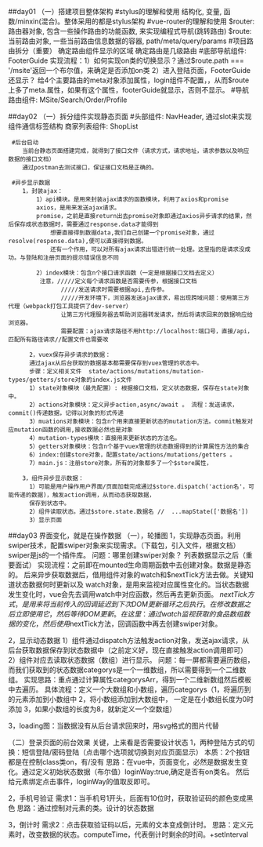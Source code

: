 ##day01
（一）搭建项目整体架构
    #stylus的理解和使用
        结构化, 变量, 函数/minxin(混合)。整体采用的都是stylus架构
    #vue-router的理解和使用
        $router: 路由器对象, 包含一些操作路由的功能函数, 来实现编程式导航(跳转路由)
        $route: 当前路由对象, 一些当前路由信息数据的容器, path/meta/query/params
    #项目路由拆分（重要）
        确定路由组件显示的区域
        确定路由是几级路由
    #底部导航组件: FooterGuide
        实现流程：1）如何实现on类的切换显示？通过$route.path === '/msite'返回一个布尔值，来确定是否添加on类
                  2）进入登陆页面，FooterGuide还显示？  给4个主要路由的meta对象添加属性，login组件不配置，，从而$route
                  上多了meta.属性，如果有这个属性，footerGuide就显示，否则不显示。
    #导航路由组件: MSite/Search/Order/Profile


##day02
（一）拆分组件实现静态页面
     #头部组件: NavHeader, 通过slot来实现组件通信标签结构
        商家列表组件: ShopList

     #后台启动
        当前台静态页面搭建完成，就得到了接口文件（请求方式，请求地址，请求参数以及响应数据的接口文档）
        通过postman去测试接口，保证接口文档是正确的。

     #异步显示数据
        1，封装ajax：
            1）api模块。是用来封装ajax请求的函数模块，利用了axios和promise
            axios，是用来发送ajax请求。
            promise，之前是直接return出去promise对象即通过axios异步请求的结果，然后保存成状态数据时，需要通过response.data才能得到
                想要直接得到数据data,我们自己创建一个promise对象，通过resolve(response.data),便可以直接得到数据。
                还有一个作用，可以对所有ajax请求出错进行统一处理。这里指的是请求没成功。与登陆和注册页面的提示错误信息不同

            2）index模块：包含n个接口请求函数（一定是根据接口文档去定义）
             注意，/////定义每个请求函数是否需要传参，根据接口文档
                   /////发送请求时需要根据api,去传参。
                   /////开发环境下，浏览器发送ajax请求，易出现跨域问题：使用第三方代理（webpack打包工具提供了dev-server）
                   让第三方代理服务器去帮助浏览器转发请求，然后将请求回来的数据响应给浏览器。
                   需要配置：ajax请求路径不用http://localhost:端口号，直接/api，匹配所有路径请求//配置文件也需要改

          2，vuex保存异步请求的数据：
          通过ajax从后台获取的数据基本都需要保存到vuex管理的状态中。
          步骤：定义相关文件  state/actions/mutations/mutation-types/getters/store对象的index.js文件
          1）state对象模块（最先配置）: 根据接口文档，定义状态数据，保存在state对象中。
          2）actions对象模块：定义异步action,async/await 。 流程：发送请求，commit()传递数据，记得以对象的形式传递
          3）muations对象模块：包含n个用来直接更新状态的mutation方法。commit触发对应mutation函数的调用,接收数据必然也是对象
          4）mutation-types模块：直接用来更新状态的方法名。
          5）getters对象模块：包含n个基于vuex管理的状态数据得到的计算属性方法的集合
          6）index:创建store对象，配置state/actions/mutations/getters 。
          7）main.js：注册store对象，所有的对象都多了一个$store属性，

        3，组件异步显示数据：
          1）可能是用户操作用户界面/页面加载完成通过$store.dispatch('action名'，可能传递的数据)，触发action调用，从而动态获取数据，
          保存到状态中。
          2）组件读取状态。通过$store.state.数据名 //  ...mapState(['数据名'])
          3）显示页面


##day03  界面变化，就是在操作数据
（一），轮播图
1，实现静态页面。利用swiper技术，配置swiper对象来实现需求。（下载包，引入文件，根据文档）
    swiper是js的一个插件库。
    问题：哪里创建swiper对象？ 列表数据显示之后（重要面试）
    实现流程：之前即在mounted生命周期函数中去创建对象。数据是静态的。
    后来异步获取数据后，借用组件对象的watch和$nextTick方法去做。关键知道状态数据何时更新以及
    watch对象，是用来监视对应属性变化的。当状态数据发生变化时，vue会先去调用watch中对应函数，然后再去更新页面。
    $nextTick方式，是用来将当前传入的回调延迟到下次 DOM 更新循环之后执行。在修改数据之后立即使用它，然后等待 DOM 更新。
    在这里：通过watch监视获取的食品数组数据的变化，然后使用$nextTick方法，回调函数中再去创建swiper对象。

2，显示动态数据
   1）组件通过dispatch方法触发action对象，发送ajax请求，从后台获取数据保存到状态数据中（之前定义好，现在直接触发action调用即可）
   2）组件对应去读取状态数据（数组）进行显示。
   问题：每一屏都需要遍历数组，而我们获取到的状态数据categorys是一个一维数组，所以需要得到一个二维数组。
   实现思路：重点通过计算属性categorysArr，得到一个二维新数组然后模板中去遍历。
   具体流程：定义一个大数组和小数组，遍历categorys（1，将遍历到的元素添加到小数组中 2，将小数组添加到大数组中，
            一定是在小数组长度为0时添加 3，如果小数组的长度为8，就新定义一个空数组）

3，loading图：当数据没有从后台请求回来时，用svg格式的图片代替

（二）登录页面的前台效果   关键，上来看是否需要设计状态
 1，两种登陆方式的切换：短信登陆/密码登陆（点击哪个选项就切换到对应页面显示）
    本质：2个按钮都是在控制class类on，有/没有
    思路：在vue中，页面变化，必然是数据发生变化。通过定义初始状态数据（布尔值）loginWay:true,确定是否有on类名。
    然后给元素绑定点击事件，loginWay的值取反即可。

 2，手机号验证
    需求1：当手机号1开头，后面有10位时，获取验证码的颜色变成黑色
    思路：通过控制对元素的类。设计的状态数据

  3，倒计时
      需求2：点击获取验证码以后，元素的文本变成倒计时。
      思路：定义元素时，改变数据的状态。computeTime，代表倒计时剩余的时间。+setInterval





